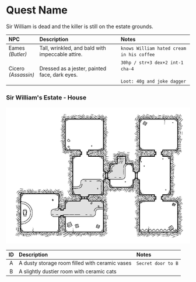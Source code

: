 # Quest Name
Sir William is dead and the killer is still on the estate grounds.

| NPC | Description | Notes |
|:--- |:--- |:--- |
| Eames<br/>_(Butler)_ | Tall, wrinkled, and bald with impeccable attire. | `knows William hated cream in his coffee` |
| Cicero<br/>_(Assassin)_ | Dressed as a jester, painted face, dark eyes. | `30hp / str+3 dex+2 int-1 cha-4`<br/><br/>`Loot: 40g and joke dagger` |

### Sir William's Estate - House
![alt text](./asylum_of_the_undead_prince.png "Title")

| ID | Description | Notes |
|:---:|:--- |:--- |
| A | A dusty storage room filled with ceramic vases | `Secret door to B` |
| B | A slightly dustier room with ceramic cats |  |
